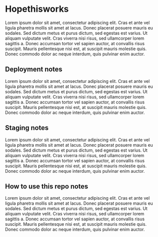 # Hopethisworks
Lorem ipsum dolor sit amet, consectetur adipiscing elit. Cras et ante vel ligula pharetra mollis sit amet at lacus. Donec placerat posuere mauris eu sodales. Sed dictum metus et purus dictum, sed egestas est varius. Ut aliquam vulputate velit. Cras viverra nisi risus, sed ullamcorper lorem sagittis a. Donec accumsan tortor vel sapien auctor, at convallis risus suscipit. Mauris pellentesque nisi est, at suscipit mauris molestie quis. Donec commodo dolor ac neque interdum, quis pulvinar enim auctor.
## Deployment notes
Lorem ipsum dolor sit amet, consectetur adipiscing elit. Cras et ante vel ligula pharetra mollis sit amet at lacus. Donec placerat posuere mauris eu sodales. Sed dictum metus et purus dictum, sed egestas est varius. Ut aliquam vulputate velit. Cras viverra nisi risus, sed ullamcorper lorem sagittis a. Donec accumsan tortor vel sapien auctor, at convallis risus suscipit. Mauris pellentesque nisi est, at suscipit mauris molestie quis. Donec commodo dolor ac neque interdum, quis pulvinar enim auctor.
## Staging notes
Lorem ipsum dolor sit amet, consectetur adipiscing elit. Cras et ante vel ligula pharetra mollis sit amet at lacus. Donec placerat posuere mauris eu sodales. Sed dictum metus et purus dictum, sed egestas est varius. Ut aliquam vulputate velit. Cras viverra nisi risus, sed ullamcorper lorem sagittis a. Donec accumsan tortor vel sapien auctor, at convallis risus suscipit. Mauris pellentesque nisi est, at suscipit mauris molestie quis. Donec commodo dolor ac neque interdum, quis pulvinar enim auctor.
## How to use this repo notes
Lorem ipsum dolor sit amet, consectetur adipiscing elit. Cras et ante vel ligula pharetra mollis sit amet at lacus. Donec placerat posuere mauris eu sodales. Sed dictum metus et purus dictum, sed egestas est varius. Ut aliquam vulputate velit. Cras viverra nisi risus, sed ullamcorper lorem sagittis a. Donec accumsan tortor vel sapien auctor, at convallis risus suscipit. Mauris pellentesque nisi est, at suscipit mauris molestie quis. Donec commodo dolor ac neque interdum, quis pulvinar enim auctor.
